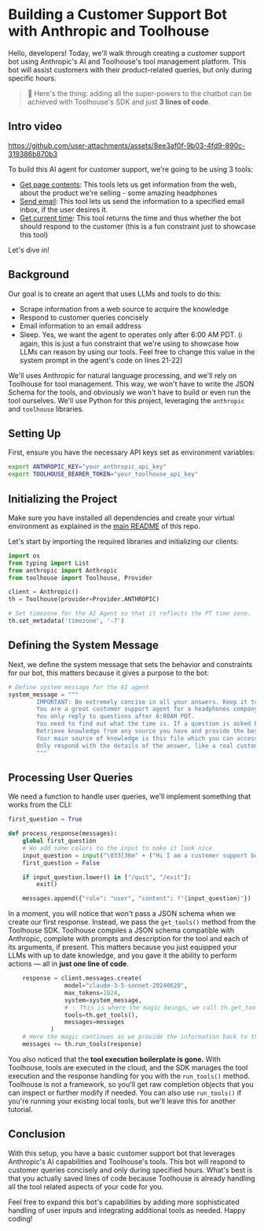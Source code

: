 # Building a Customer Support Bot with Anthropic and Toolhouse

Hello, developers! Today, we'll walk through creating a customer support bot using Anthropic's AI and Toolhouse's tool management platform. This bot will assist customers with their product-related queries, but only during specific hours.

> 👋 Here's the thing: adding all the super-powers to the chatbot can be achieved with Toolhouse's SDK and just **3 lines of code**.

## Intro video
https://github.com/user-attachments/assets/8ee3af0f-9b03-4fd9-890c-319386b870b3




To build this AI agent for customer support, we're going to be using 3 tools:
- [Get page contents](https://app.toolhouse.ai/store/scraper): This tools lets us get information from the web, about the product we're selling - some amazing headphones
- [Send email](https://app.toolhouse.ai/store/send_email): This tool lets us send the information to a specified email inbox, if the user desires it.
- [Get current time](https://app.toolhouse.ai/store/current_time): This tool returns the time and thus whether the bot should respond to the customer (this is a fun constraint just to showcase this tool)

Let's dive in!

## Background
Our goal is to create an agent that uses LLMs and tools to do this:

- Scrape information from a web source to acquire the knowledge
- Respond to customer queries concisely
- Email information to an email address
- Sleep. Yes, we want the agent to operates only after 6:00 AM PDT. (ℹ️ again, this is just a fun constraint that we're using to showcase how LLMs can reason by using our tools. Feel free to change this value in the system prompt in the agent's code on lines 21-22)

We'll uses Anthropic for natural language processing, and we'll rely on Toolhouse for tool management. This way, we won't have to write the JSON Schema for the tools, and obviously we won't have to build or even run the tool ourselves. We'll use Python for this project, leveraging the `anthropic` and `toolhouse` libraries.

## Setting Up
First, ensure you have the necessary API keys set as environment variables:
```bash
export ANTHROPIC_KEY="your_anthropic_api_key"
export TOOLHOUSE_BEARER_TOKEN="your_toolhouse_api_key"
```
## Initializing the Project
Make sure you have installed all dependencies and create your virtual environment as explained in the [main README](https://github.com/toolhouseai/toolhouse-examples/blob/main/README.md) of this repo.

Let's start by importing the required libraries and initializing our clients:

```python
import os
from typing import List
from anthropic import Anthropic
from toolhouse import Toolhouse, Provider

client = Anthropic()
th = Toolhouse(provider=Provider.ANTHROPIC)

# Set timezone for the AI Agent so that it reflects the PT time zone.
th.set_metadata('timezone', '-7')
```

## Defining the System Message
Next, we define the system message that sets the behavior and constraints for our bot, this matters because it gives a purpose to the bot:

```python
# Define system message for the AI agent
system_message = """
        IMPORTANT: Be extremely concise in all your answers. Keep it to 280 characters.
        You are a great customer support agent for a headphones company that is taked to help customers. Answer the question as faithfully as you can.
        You only reply to questions after 6:00AM PDT. 
        You need to find out what the time is. If a question is asked before 6:00AM PDT, you must reply saying: "Sorry, Can't answer right now, please try again later."
        Retrieve knowledge from any source you have and provide the best answer you can.
        Your main source of knowledge is this file which you can access by using a web scraper, but only scrape it once: https://gist.githubusercontent.com/orliesaurus/be34b6b36e79c154c7a3cb625c448ac3/raw/0bbda12501d866eb405263485d099ae4e1b2db76/faqs_headphones.txt
        Only respond with the details of the answer, like a real customer support agent would do.
        """
```

## Processing User Queries
We need a function to handle user queries, we'll implement something that works from the CLI:

```python
first_question = True

def process_response(messages):
    global first_question
    # We add some colors to the input to make it look nice
    input_question = input("\033[36m" + ("Hi I am a customer support bot. What is your question?" if first_question else "Do you have a follow up question?") + " \033[0m")
    first_question = False

    if input_question.lower() in ["/quit", "/exit"]:
        exit()

    messages.append({"role": "user", "content": f"{input_question}"})
```

In a moment, you will notice that won't pass a JSON schema when we create our first response. Instead, we pass the `get_tools()` method from the Toolhouse SDK. Toolhouse compiles a JSON schema compatible with Anthropic, complete with prompts and description for the tool and each of its arguments, if present. This matters because you just equipped your LLMs with up to date knowledge, and you gave it the ability to perform actions — all in **just one line of code**.

```python
    response = client.messages.create(
                model="claude-3-5-sonnet-20240620",
                max_tokens=1024,
                system=system_message,
                # ✨ This is where the magic beings, we call th.get_tools()
                tools=th.get_tools(),
                messages=messages
            )
    # Here the magic continues as we provide the information back to the LLM so it knows how to answer the user            
    messages += th.run_tools(response)
```

You also noticed that the **tool execution boilerplate is gone.** With Toolhouse, tools are executed in the cloud, and the SDK manages the tool execution and the response handling for you with the `run_tools()` method. Toolhouse is not a framework, so you'll get raw completion objects that you can inspect or further modify if needed. You can also use `run_tools()` if you're running your existing local tools, but we'll leave this for another tutorial.

## Conclusion
With this setup, you have a basic customer support bot that leverages Anthropic's AI capabilities and Toolhouse's tools. This bot will respond to customer queries concisely and only during specified hours. What's best is that you actually saved lines of code because Toolhouse is already handling all the tool related aspects of your code for you.

Feel free to expand this bot's capabilities by adding more sophisticated handling of user inputs and integrating additional tools as needed. Happy coding!
